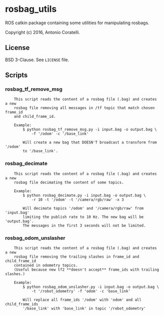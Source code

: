 # rosbag_utils

ROS catkin package containing some utilities for manipulating rosbags.

Copyright (c) 2016, Antonio Coratelli.


## License

BSD 3-Clause. See `LICENSE` file.


## Scripts

### rosbag_tf_remove_msg
```
    This script reads the content of a rosbag file (.bag) and creates a new
    rosbag file removing all messages in /tf topic that match chosen frame_id
    and child_frame_id.

    Example:
        $ python rosbag_tf_remove_msg.py -i input.bag -o output.bag \
            -f '/odom' -c '/base_link'

        Will create a new bag that DOESN'T broadcast a transform from '/odom'
        to '/base_link'.
```


### rosbag_decimate
```
    This script reads the content of a rosbag file (.bag) and creates a new
    rosbag file decimating the content of some topics.

    Example:
        $ python rosbag_decimate.py -i input.bag -o output.bag \
            -r 10 -t '/odom' -t '/camera/rgb/raw' -x 3

        Will decimate topics '/odom' and '/camera/rgb/raw' from 'input.bag'
        limiting the publish rate to 10 Hz. The new bag will be 'output.bag'.
        The messages in the first 3 seconds will not be limited.
```

### rosbag_odom_unslasher
```
    This script reads the content of a rosbag file (.bag) and creates a new
    rosbag file removing the trailing slashes in frame_id and child_frame_id
    contained in odometry topics.
    (Useful because new tf2 **doesn't accept** frame_ids with trailing slashes.)

    Example:
        $ python rosbag_odom_unslasher.py -i input.bag -o output.bag \
            -t '/robot_odometry' -f 'odom' -c 'base_link'

        Will replace all frame_ids '/odom' with 'odom' and all child_frame_ids
        '/base_link' with 'base_link' in topic '/robot_odometry'
```
